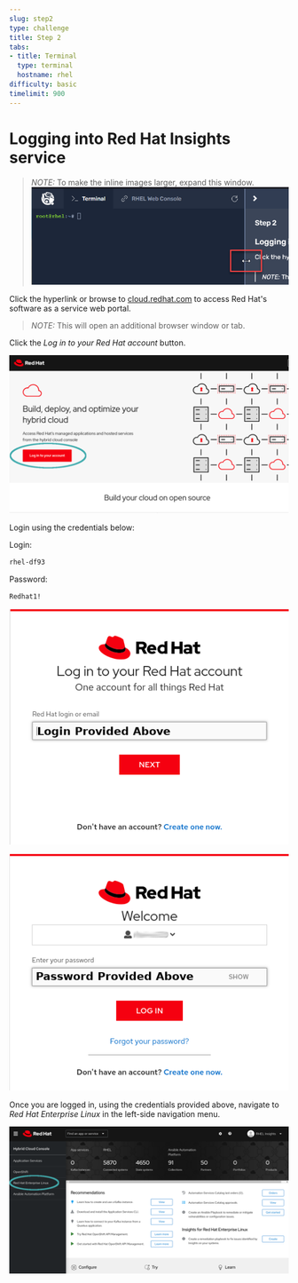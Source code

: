 ```yaml
---
slug: step2
type: challenge
title: Step 2
tabs:
- title: Terminal
  type: terminal
  hostname: rhel
difficulty: basic
timelimit: 900
---
```

# Logging into Red Hat Insights service

>_NOTE:_ To make the inline images larger, expand this window.
![Menu Slider](../assets/slider.png)

Click the hyperlink or browse to [cloud.redhat.com](https://cloud.redhat.com) to access Red Hat's software as a service web portal.

>_NOTE:_ This will open an additional browser window or tab.

Click the _Log in to your Red Hat account_ button.

![cloud.redhat.com Login](../assets/cloud.redhat.com-homepage-v2.png)

Login using the credentials below:

Login:

```bash
rhel-df93
```

Password:

```bash
Redhat1!
```

![Red Hat Login screen](../assets/redhat-login-01.png)

![Red Hat Password screen](../assets/redhat-login-02.png)

Once you are logged in, using the credentials provided above, navigate to
_Red Hat Enterprise Linux_ in the left-side navigation menu.

![cloud.redhat.com Homepage](../assets/cloud.redhat.com-homepage-postlogin-v2.png)
